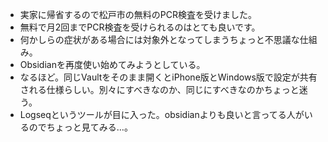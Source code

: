 - 実家に帰省するので松戸市の無料のPCR検査を受けました。
- 無料で月2回までPCR検査を受けられるのはとても良いです。
- 何かしらの症状がある場合には対象外となってしまうちょっと不思議な仕組み。
- Obsidianを再度使い始めてみようとしている。
- なるほど。同じVaultをそのまま開くとiPhone版とWindows版で設定が共有される仕様らしい。別々にすべきなのか、同じにすべきなのかちょっと迷う。
- Logseqというツールが目に入った。obsidianよりも良いと言ってる人がいるのでちょっと見てみる…。